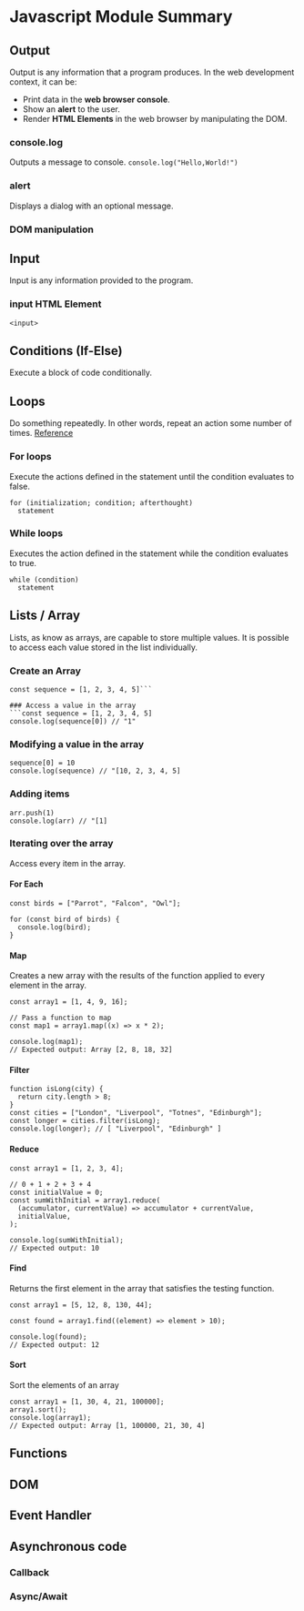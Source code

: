 # Javascript Module Summary

## Output
Output is any information that a program produces. In the web development context, it can be:
- Print data in the **web browser console**.
- Show an **alert** to the user.
- Render **HTML Elements** in the web browser by manipulating the DOM.

### console.log
Outputs a message to console.
`console.log("Hello,World!")`

### alert
Displays a dialog with an optional message.

### DOM manipulation


## Input
Input is any information provided to the program.

### input HTML Element
`<input>`

## Conditions (If-Else)
Execute a block of code conditionally.

## Loops
Do something repeatedly. In other words, repeat an action some number of times.
[Reference](https://developer.mozilla.org/en-US/docs/Web/JavaScript/Guide/Loops_and_iteration)

### For loops
Execute the actions defined in the statement until the condition evaluates to false. 
```
for (initialization; condition; afterthought)
  statement
```

### While loops
Executes the action defined in the statement while the condition evaluates to true.
```
while (condition)
  statement
```

## Lists / Array
Lists, as know as arrays, are capable to store multiple values. It is possible to access each value stored in the list individually.

### Create an Array
```const arr = []
const sequence = [1, 2, 3, 4, 5]```

### Access a value in the array
```const sequence = [1, 2, 3, 4, 5]
console.log(sequence[0]) // "1"
```

### Modifying a value in the array
```const sequence = [1, 2, 3, 4, 5]
sequence[0] = 10
console.log(sequence) // "[10, 2, 3, 4, 5]
```

### Adding items
```const arr = []
arr.push(1)
console.log(arr) // "[1]
```

### Iterating over the array
Access every item in the array. 

#### For Each
```
const birds = ["Parrot", "Falcon", "Owl"];

for (const bird of birds) {
  console.log(bird);
}
```

#### Map
Creates a new array with the results of the function applied to every element in the array. 
```
const array1 = [1, 4, 9, 16];

// Pass a function to map
const map1 = array1.map((x) => x * 2);

console.log(map1);
// Expected output: Array [2, 8, 18, 32]
```

#### Filter
```
function isLong(city) {
  return city.length > 8;
}
const cities = ["London", "Liverpool", "Totnes", "Edinburgh"];
const longer = cities.filter(isLong);
console.log(longer); // [ "Liverpool", "Edinburgh" ]
```

#### Reduce
```
const array1 = [1, 2, 3, 4];

// 0 + 1 + 2 + 3 + 4
const initialValue = 0;
const sumWithInitial = array1.reduce(
  (accumulator, currentValue) => accumulator + currentValue,
  initialValue,
);

console.log(sumWithInitial);
// Expected output: 10
```

#### Find
Returns the first element in the array that satisfies the testing function. 
```
const array1 = [5, 12, 8, 130, 44];

const found = array1.find((element) => element > 10);

console.log(found);
// Expected output: 12
```

#### Sort
Sort the elements of an array
```
const array1 = [1, 30, 4, 21, 100000];
array1.sort();
console.log(array1);
// Expected output: Array [1, 100000, 21, 30, 4]
```

## Functions

## DOM

## Event Handler

## Asynchronous code
### Callback
### Async/Await
